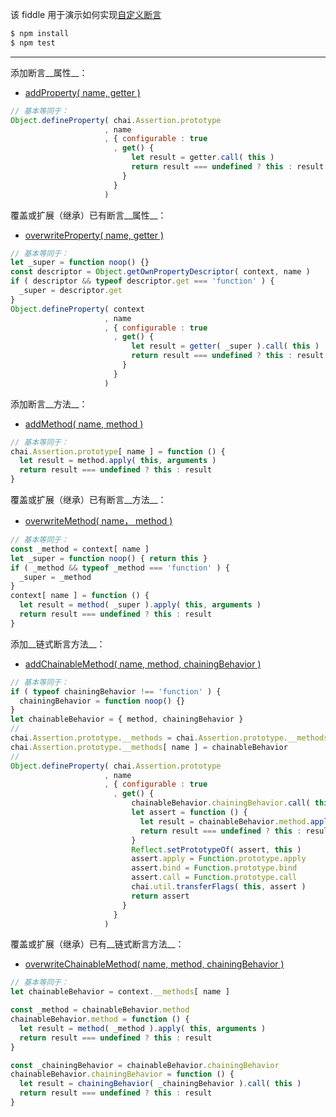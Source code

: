 该 fiddle 用于演示如何实现[自定义断言](http://chaijs.com/guide/helpers/)

```sh
$ npm install
$ npm test
```

---

添加断言__属性__：

- [addProperty( name, getter )](http://chaijs.com/api/plugins/#method_addproperty)

```js
// 基本等同于：
Object.defineProperty( chai.Assertion.prototype
                     , name
                     , { configurable : true
                       , get() {
                           let result = getter.call( this )
                           return result === undefined ? this : result
                         }
                       }
                     )
```

覆盖或扩展（继承）已有断言__属性__：

- [overwriteProperty( name, getter )](#)

```js
// 基本等同于：
let _super = function noop() {}
const descriptor = Object.getOwnPropertyDescriptor( context, name )
if ( descriptor && typeof descriptor.get === 'function' ) {
  _super = descriptor.get
}
Object.defineProperty( context
                     , name
                     , { configurable : true
                       , get() {
                           let result = getter( _super ).call( this )
                           return result === undefined ? this : result
                         }
                       }
                     )
```

添加断言__方法__：

- [addMethod( name, method )](http://chaijs.com/api/plugins/#method_addproperty)

```js
// 基本等同于：
chai.Assertion.prototype[ name ] = function () {
  let result = method.apply( this, arguments )
  return result === undefined ? this : result
}
```

覆盖或扩展（继承）已有断言__方法__：

- [overwriteMethod( name， method )](#)

```js
// 基本等同于：
const _method = context[ name ]
let _super = function noop() { return this }
if ( _method && typeof _method === 'function' ) {
  _super = _method
}
context[ name ] = function () {
  let result = method( _super ).apply( this, arguments )
  return result === undefined ? this : result
}
```

添加__链式断言方法__：

- [addChainableMethod( name, method, chainingBehavior )](http://chaijs.com/api/plugins/#method_addchainablemethod)

```js
// 基本等同于：
if ( typeof chainingBehavior !== 'function' ) {
  chainingBehavior = function noop() {}
}
let chainableBehavior = { method, chainingBehavior }
//
chai.Assertion.prototype.__methods = chai.Assertion.prototype.__methods || {}
chai.Assertion.prototype.__methods[ name ] = chainableBehavior
//
Object.defineProperty( chai.Assertion.prototype
                     , name
                     , { configurable : true
                       , get() {
                           chainableBehavior.chainingBehavior.call( this )
                           let assert = function () {
                             let result = chainableBehavior.method.apply( this, arguments )
                             return result === undefined ? this : result
                           }
                           Reflect.setPrototypeOf( assert, this )
                           assert.apply = Function.prototype.apply
                           assert.bind = Function.prototype.bind
                           assert.call = Function.prototype.call
                           chai.util.transferFlags( this, assert )
                           return assert
                         }
                       }
                     )
```

覆盖或扩展（继承）已有__链式断言方法__：

- [overwriteChainableMethod( name, method, chainingBehavior )](#)

```js
// 基本等同于：
let chainableBehavior = context.__methods[ name ]

const _method = chainableBehavior.method
chainableBehavior.method = function () {
  let result = method( _method ).apply( this, arguments )
  return result === undefined ? this : result
}

const _chainingBehavior = chainableBehavior.chainingBehavior
chainableBehavior.chainingBehavior = function () {
  let result = chainingBehavior( _chainingBehavior ).call( this )
  return result === undefined ? this : result
}
```
